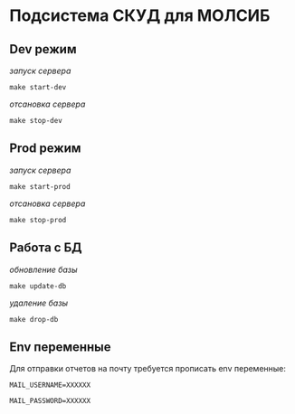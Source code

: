 # Подсистема СКУД для МОЛСИБ

## Dev режим
_запуск сервера_

`make start-dev`

_отсановка сервера_

`make stop-dev`

## Prod режим
_запуск сервера_

`make start-prod`

_отсановка сервера_

`make stop-prod`

## Работа с БД
_обновление базы_

`make update-db`

_удаление базы_

`make drop-db`

## Env переменные

Для отправки отчетов на почту требуется прописать env переменные:

`MAIL_USERNAME=ХХХХХХ`

`MAIL_PASSWORD=ХХХХХХ`
